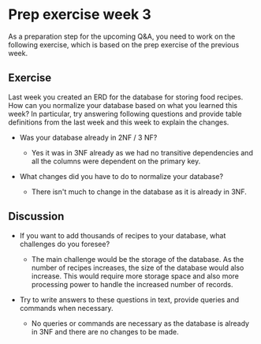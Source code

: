 # Prep exercise week 3

As a preparation step for the upcoming Q&A, you need to work on the following exercise, which is based on the prep
exercise of the previous week.

## Exercise

Last week you created an ERD for the database for storing food recipes.
How can you normalize your database based on what you learned this week?
In particular, try answering following questions and provide table definitions from the last week
and this week to explain the changes.

- Was your database already in 2NF / 3 NF?

  - Yes it was in 3NF already as we had no transitive dependencies and all the columns were dependent on the primary key.

- What changes did you have to do to normalize your database?
  - There isn't much to change in the database as it is already in 3NF.

## Discussion

- If you want to add thousands of recipes to your database, what challenges do you foresee?

  - The main challenge would be the storage of the database. As the number of recipes increases, the size of the database would also increase. This would require more storage space and also more processing power to handle the increased number of records.

- Try to write answers to these questions in text, provide queries and commands when necessary.
  - No queries or commands are necessary as the database is already in 3NF and there are no changes to be made.
